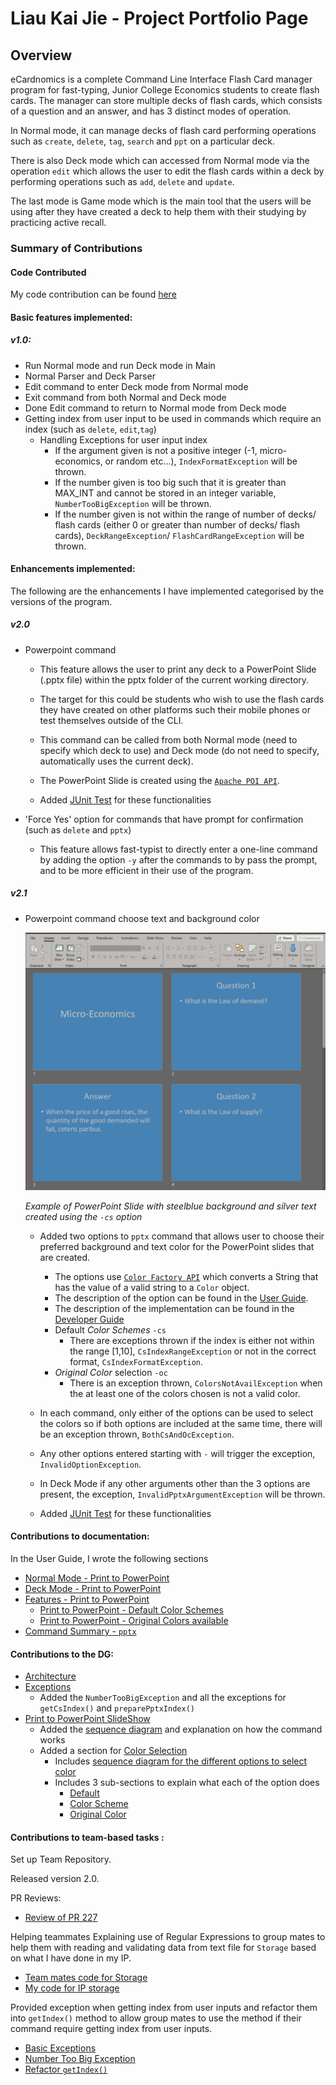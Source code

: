 
# Liau Kai Jie - Project Portfolio Page

## Overview
eCardnomics is a complete Command Line Interface Flash Card manager program for fast-typing, Junior College Economics 
students to create flash cards. The manager can store multiple decks of flash cards, which consists of a question and an 
answer, and has 3 distinct modes of operation.

In Normal mode, it can manage decks of flash card performing operations such as `create`, `delete`, `tag`, `search` and 
`ppt` on a particular deck. 

There is also Deck mode which can accessed from Normal mode via the operation `edit` which allows the user to edit the 
flash cards within a deck by performing operations such as `add`, `delete` and `update`. 

The last mode is Game mode which is the main tool that the users will be using after they have created a deck to help them 
with their studying by practicing active recall. 

### Summary of Contributions
#### Code Contributed 
My code contribution can be found [here](https://nus-cs2113-ay2021s1.github.io/tp-dashboard/#breakdown=true&search=kaijiel24&sort=groupTitle&sortWithin=title&since=2020-09-27&timeframe=commit&mergegroup=&groupSelect=groupByRepos&checkedFileTypes=docs~functional-code~test-code~other)
#### Basic features implemented:
##### v1.0:
* Run Normal mode and run Deck mode in Main
* Normal Parser and Deck Parser
* Edit command to enter Deck mode from Normal mode
* Exit command from both Normal and Deck mode
* Done Edit command to return to Normal mode from Deck mode
* Getting index from user input to be used in commands which require an index (such as `delete`, `edit`,`tag`)
    * Handling Exceptions for user input index 
        * If the argument given is not a positive integer (-1, micro-economics, or random etc...), `IndexFormatException`
            will be thrown.
        * If the number given is too big such that it is greater than MAX_INT and cannot be stored in an integer variable,
            `NumberTooBigException` will be thrown.
        * If the number given is not within the range of number of decks/ flash cards (either 0 or greater than number
            of decks/ flash cards), `DeckRangeException`/ `FlashCardRangeException` will be thrown.
            
#### Enhancements implemented:
The following are the enhancements I have implemented categorised by the versions of the program.

##### v2.0
* Powerpoint command 
    * This feature allows the user to print any deck to a PowerPoint Slide (.pptx file) within the pptx folder of the 
        current working directory.
    * The target for this could be students who wish to use the flash cards they have created on other platforms such
        their mobile phones or test themselves outside of the CLI. 
    * This command can be called from both Normal mode (need to specify which deck to use) and Deck mode (do not 
        need to specify, automatically uses the current deck).
    * The PowerPoint Slide is created using the [`Apache POI API`](https://poi.apache.org/index.html).
  
    * Added [JUnit Test](https://github.com/AY2021S1-CS2113-T14-2/tp/commit/5c398c4b666efb7719c83f83513d797c8cbccdd6) 
        for these functionalities
    
* 'Force Yes' option for commands that have prompt for confirmation (such as `delete` and `pptx`)
    * This feature allows fast-typist to directly enter a one-line command by adding the option `-y` after the commands
        to by pass the prompt, and to be more efficient in their use of the program.
        
##### v2.1
* Powerpoint command choose text and background color

    ![Example of PowerPoint Slide](../images-ug/PPTX-Example.png)
    
    *Example of PowerPoint Slide with steelblue background and silver text created using the `-cs` option*
    
    * Added two options to `pptx` command that allows user to choose their preferred background and text color for the 
        PowerPoint slides that are created. 
        * The options use [`Color Factory API`](https://github.com/beryx/awt-color-factory) which converts a
            String that has the value of a valid string to a `Color` object.
        * The description of the option can be found in the [User Guide](../UserGuide.md#features---print-to-powerpoint).
        * The description of the implementation can be found in the [Developer Guide](../DeveloperGuide.md#print-to-powerpoint-slideshow)
        * Default *Color Schemes* `-cs` 
            * There are exceptions thrown if the index is either not within the range [1,10], `CsIndexRangeException` or 
                not in the correct format, `CsIndexFormatException`.
        * *Original Color* selection `-oc`
            * There is an exception thrown, `ColorsNotAvailException` when the at least one of the colors chosen is not 
                a valid color.
        
    * In each command, only either of the options can be used to select the colors so if both options are included 
        at the same time, there will be an exception thrown, `BothCsAndOcException`.
    * Any other options entered starting with `-` will trigger the exception, `InvalidOptionException`.
    * In Deck Mode if any other arguments other than the 3 options are present, the exception, `InvalidPptxArgumentException`
        will be thrown.
    
    * Added [JUnit Test](https://github.com/AY2021S1-CS2113-T14-2/tp/commit/1b123da1bad272b58964e89d6fefb2062b08d7d4) 
        for these functionalities
    
#### Contributions to documentation:
In the User Guide, I wrote the following sections 
* [Normal Mode - Print to PowerPoint](../UserGuide.md#print-an-existing-deck-to-a-powerpoint-file-pptx)
* [Deck Mode - Print to PowerPoint](../UserGuide.md#print-current-deck-to-a-powerpoint-file-pptx)
* [Features - Print to PowerPoint](../UserGuide.md#features---print-to-powerpoint)
    * [Print to PowerPoint - Default Color Schemes](../UserGuide.md#default-color-schemes)
    * [Print to PowerPoint - Original Colors available](../UserGuide.md#original-colors-available)
* [Command Summary - `pptx`](../UserGuide.md#command-summary)

#### Contributions to the DG:
* [Architecture](../DeveloperGuide.md#application-architecture)
* [Exceptions](../DeveloperGuide.md#exceptions)
    * Added the `NumberTooBigException` and all the exceptions for `getCsIndex()` and `preparePptxIndex()`
* [Print to PowerPoint SlideShow](../DeveloperGuide.md#print-to-powerpoint-slideshow)
    * Added the [sequence diagram](../images-dg/PPTX-Sequence-Diagram.png) and explanation on how the command works
    * Added a section for [Color Selection](../DeveloperGuide.md#color-selection)
        * Includes [sequence diagram for the different options to select color](../images-dg/PPTX-Color-Options-Sequence-Diagram.png) 
        * Includes 3 sub-sections to explain what each of the option does
            * [Default](../DeveloperGuide.md#default)
            * [Color Scheme](../DeveloperGuide.md#color-scheme)
            * [Original Color](../DeveloperGuide.md#original-color)
            
        
#### Contributions to team-based tasks :
Set up Team Repository.

Released version 2.0.

PR Reviews:
* [Review of PR 227](https://github.com/AY2021S1-CS2113-T14-2/tp/pull/227) 

Helping teammates
Explaining use of Regular Expressions to group mates to help them with reading and validating data from text file 
for `Storage` based on what I have done in my IP. 
* [Team mates code for Storage](https://github.com/AY2021S1-CS2113-T14-2/tp/blob/master/src/main/java/seedu/ecardnomics/storage/Storage.java)
* [My code for IP storage](https://github.com/kaijiel24/ip/blob/master/src/main/java/duke/storage/Storage.java)

Provided exception when getting index from user inputs and refactor them into `getIndex()` method to allow group mates to 
use the method if their command require getting index from user inputs.
* [Basic Exceptions](https://github.com/kaijiel24/tp/commit/d4d4f77821b3d2371d69aef55c12597af5b1f654)
* [Number Too Big Exception](https://github.com/kaijiel24/tp/commit/0f689efb9ae14233ea0ba86315229f02dcba7736)
* [Refactor `getIndex()`](https://github.com/kaijiel24/tp/commit/cf596c87119fdd5933c0a1cb702508f4846c2463)
